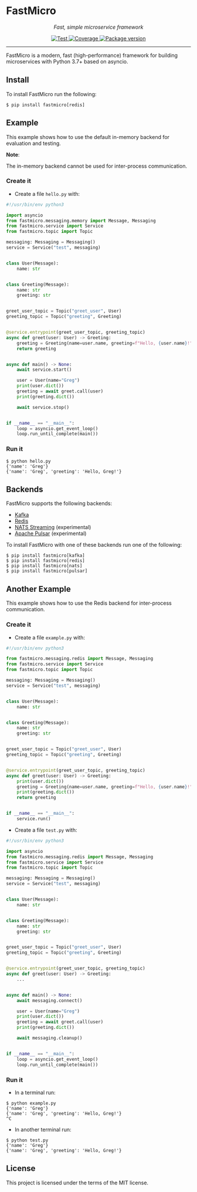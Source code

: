 # FastMicro

<p align="center">
    <em>Fast, simple microservice framework</em>
</p>
<p align="center">
<a href="https://github.com/larmoreg/fastmicro/actions/workflows/main.yml" target="_blank">
    <img src="https://github.com/larmoreg/fastmicro/actions/workflows/main.yml/badge.svg" alt="Test">
</a>
<a href="https://codecov.io/gh/larmoreg/fastmicro" target="_blank">
    <img src="https://codecov.io/gh/larmoreg/fastmicro/branch/master/graph/badge.svg?token=YRMGejrLMC" alt="Coverage">
</a>
<a href="https://pypi.org/project/fastmicro" target="_blank">
    <img src="https://img.shields.io/pypi/v/fastmicro?color=%2334D058&label=pypi%20package" alt="Package version">
</a>
</p>

---

FastMicro is a modern, fast (high-performance) framework for building microservices with Python 3.7+ based on asyncio.

## Install

To install FastMicro run the following:

<div class="termy">

```console
$ pip install fastmicro[redis]
```

</div>

## Example

This example shows how to use the default in-memory backend for evaluation and testing.

**Note**:

The in-memory backend cannot be used for inter-process communication.

### Create it

* Create a file `hello.py` with:

```Python
#!/usr/bin/env python3

import asyncio
from fastmicro.messaging.memory import Message, Messaging
from fastmicro.service import Service
from fastmicro.topic import Topic

messaging: Messaging = Messaging()
service = Service("test", messaging)


class User(Message):
    name: str


class Greeting(Message):
    name: str
    greeting: str


greet_user_topic = Topic("greet_user", User)
greeting_topic = Topic("greeting", Greeting)


@service.entrypoint(greet_user_topic, greeting_topic)
async def greet(user: User) -> Greeting:
    greeting = Greeting(name=user.name, greeting=f"Hello, {user.name}!")
    return greeting


async def main() -> None:
    await service.start()

    user = User(name="Greg")
    print(user.dict())
    greeting = await greet.call(user)
    print(greeting.dict())

    await service.stop()


if __name__ == "__main__":
    loop = asyncio.get_event_loop()
    loop.run_until_complete(main())
```

### Run it

```console
$ python hello.py
{'name': 'Greg'}
{'name': 'Greg', 'greeting': 'Hello, Greg!'}
```

## Backends

FastMicro supports the following backends:

* <a href="https://pypi.org/project/aiokafka/" class="external-link" target="_blank">Kafka</a>
* <a href="https://pypi.org/project/aioredis/" class="external-link" target="_blank">Redis</a>
* <a href="https://pypi.org/project/asyncio-nats-streaming/" class="external-link" target="_blank">NATS Streaming</a> (experimental)
* <a href="https://pypi.org/project/pulsar-client/" class="external-link" target="_blank">Apache Pulsar</a> (experimental)

To install FastMicro with one of these backends run one of the following:

<div class="termy">

```console
$ pip install fastmicro[kafka]
$ pip install fastmicro[redis]
$ pip install fastmicro[nats]
$ pip install fastmicro[pulsar]
```

## Another Example

This example shows how to use the Redis backend for inter-process communication.

### Create it

* Create a file `example.py` with:

```Python
#!/usr/bin/env python3

from fastmicro.messaging.redis import Message, Messaging
from fastmicro.service import Service
from fastmicro.topic import Topic

messaging: Messaging = Messaging()
service = Service("test", messaging)


class User(Message):
    name: str


class Greeting(Message):
    name: str
    greeting: str


greet_user_topic = Topic("greet_user", User)
greeting_topic = Topic("greeting", Greeting)


@service.entrypoint(greet_user_topic, greeting_topic)
async def greet(user: User) -> Greeting:
    print(user.dict())
    greeting = Greeting(name=user.name, greeting=f"Hello, {user.name}!")
    print(greeting.dict())
    return greeting


if __name__ == "__main__":
    service.run()
```

* Create a file `test.py` with:

```python
#!/usr/bin/env python3

import asyncio
from fastmicro.messaging.redis import Message, Messaging
from fastmicro.service import Service
from fastmicro.topic import Topic

messaging: Messaging = Messaging()
service = Service("test", messaging)


class User(Message):
    name: str


class Greeting(Message):
    name: str
    greeting: str


greet_user_topic = Topic("greet_user", User)
greeting_topic = Topic("greeting", Greeting)


@service.entrypoint(greet_user_topic, greeting_topic)
async def greet(user: User) -> Greeting:
    ...


async def main() -> None:
    await messaging.connect()

    user = User(name="Greg")
    print(user.dict())
    greeting = await greet.call(user)
    print(greeting.dict())

    await messaging.cleanup()


if __name__ == "__main__":
    loop = asyncio.get_event_loop()
    loop.run_until_complete(main())
```

### Run it

* In a terminal run:

<div class="termy">

```console
$ python example.py
{'name': 'Greg'}
{'name': 'Greg', 'greeting': 'Hello, Greg!'}
^C
```

* In another terminal run:

<div class="termy">

```console
$ python test.py
{'name': 'Greg'}
{'name': 'Greg', 'greeting': 'Hello, Greg!'}
```

</div>

## License

This project is licensed under the terms of the MIT license.
